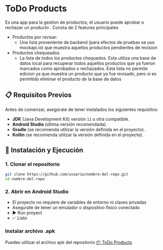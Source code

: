 # ToDo Products

Es una app para la gestion de productos, el usuario puede aprobar o rechazar un producto . 
Consta de 2 features principales
- Productos por revisar:
    - Una lista proveniente de backend (para efectos de pruebas se uso mockapi.io) que muestra aquellos productos pendientes de revision
- Productos chequeados
    - La lista de todos los productos chequedos. Esta utiliza una base de datos local para recuperar todos aquellos productos que ya fueron marcados como aprobados o rechazados. Esta lista no permite edicion ya que muestra un producto que ya fue revisado, pero si es permitido eliminar el producto de la base de datos


## 📋 Requisitos Previos

Antes de comenzar, asegúrate de tener instalados los siguientes requisitos:

- **JDK** (Java Development Kit) versión `11` u otra compatible.  
- **Android Studio** (última versión recomendada).  
- **Gradle** (se recomienda utilizar la versión definida en el proyecto).  
- **Kotlin** (se recomienda utilizar la versión definida en el proyecto).  

## 🚀 Instalación y Ejecución

### 1. Clonar el repositorio
```bash
git clone https://github.com/usuario/nombre-del-repo.git
cd nombre-del-repo
```
### 2. Abrir en Android Studio
- El proyecto no requiere de variables de entorno ni claves privadas
- Asegurate de tener un emulador o dispositivo fisico conectado
- ▶️ Run proyect
- ✅ Listo

### Instalar archivo .apk

Puedes utilizar el archivo apk del repositorio [📦 ToDo Products](https://github.com/jander96/product_checker_app/blob/main/app/release/app-release.apk)
